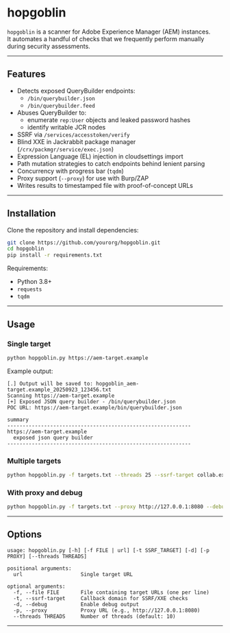 # hopgoblin

`hopgoblin` is a scanner for Adobe Experience Manager (AEM) instances.  
It automates a handful of checks that we frequently perform manually during security assessments.

---

## Features

- Detects exposed QueryBuilder endpoints:
  - `/bin/querybuilder.json`
  - `/bin/querybuilder.feed`
- Abuses QueryBuilder to:
  - enumerate `rep:User` objects and leaked password hashes
  - identify writable JCR nodes
- SSRF via `/services/accesstoken/verify`
- Blind XXE in Jackrabbit package manager (`/crx/packmgr/service/exec.json`)
- Expression Language (EL) injection in cloudsettings import
- Path mutation strategies to catch endpoints behind lenient parsing
- Concurrency with progress bar (`tqdm`)
- Proxy support (`--proxy`) for use with Burp/ZAP
- Writes results to timestamped file with proof-of-concept URLs

---

## Installation

Clone the repository and install dependencies:

```bash
git clone https://github.com/yourorg/hopgoblin.git
cd hopgoblin
pip install -r requirements.txt
```

Requirements:
- Python 3.8+
- `requests`
- `tqdm`

---

## Usage

### Single target

```bash
python hopgoblin.py https://aem-target.example
```

Example output:

```
[.] Output will be saved to: hopgoblin_aem-target.example_20250923_123456.txt
Scanning https://aem-target.example
[+] Exposed JSON query builder - /bin/querybuilder.json
POC URL: https://aem-target.example/bin/querybuilder.json

summary
------------------------------------------------------------
https://aem-target.example
  exposed json query builder
------------------------------------------------------------
```

### Multiple targets

```bash
python hopgoblin.py -f targets.txt --threads 25 --ssrf-target collab.example.com
```

### With proxy and debug

```bash
python hopgoblin.py -f targets.txt --proxy http://127.0.0.1:8080 --debug
```

---

## Options

```
usage: hopgoblin.py [-h] [-f FILE | url] [-t SSRF_TARGET] [-d] [-p PROXY] [--threads THREADS]

positional arguments:
  url                   Single target URL

optional arguments:
  -f, --file FILE       File containing target URLs (one per line)
  -t, --ssrf-target     Callback domain for SSRF/XXE checks
  -d, --debug           Enable debug output
  -p, --proxy           Proxy URL (e.g., http://127.0.0.1:8080)
  --threads THREADS     Number of threads (default: 10)
```

---
